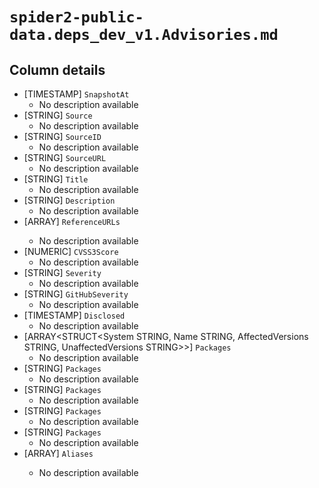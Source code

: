 # `spider2-public-data.deps_dev_v1.Advisories.md`

## Column details

* [TIMESTAMP]    `SnapshotAt`
  - No description available
* [STRING]    `Source`
  - No description available
* [STRING]    `SourceID`
  - No description available
* [STRING]    `SourceURL`
  - No description available
* [STRING]    `Title`
  - No description available
* [STRING]    `Description`
  - No description available
* [ARRAY<STRING>]    `ReferenceURLs`
  - No description available
* [NUMERIC]    `CVSS3Score`
  - No description available
* [STRING]    `Severity`
  - No description available
* [STRING]    `GitHubSeverity`
  - No description available
* [TIMESTAMP]    `Disclosed`
  - No description available
* [ARRAY<STRUCT<System STRING, Name STRING, AffectedVersions STRING, UnaffectedVersions STRING>>]    `Packages`
  - No description available
* [STRING]    `Packages`
  - No description available
* [STRING]    `Packages`
  - No description available
* [STRING]    `Packages`
  - No description available
* [STRING]    `Packages`
  - No description available
* [ARRAY<STRING>]    `Aliases`
  - No description available

